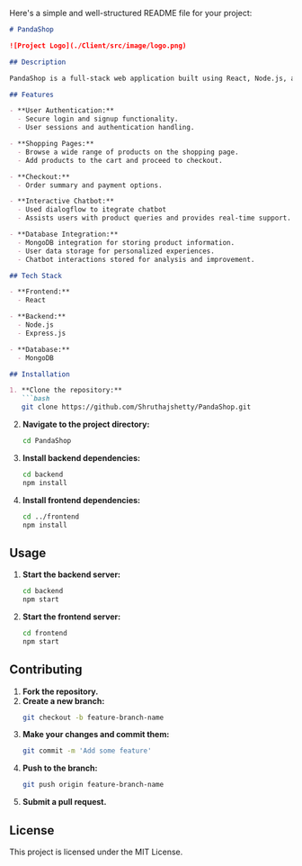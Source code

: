 Here's a simple and well-structured README file for your project:

```markdown
# PandaShop

![Project Logo](./Client/src/image/logo.png)

## Description

PandaShop is a full-stack web application built using React, Node.js, and Express.js. It features a user-friendly e-commerce platform with login, signup, shopping, and checkout pages. A key highlight is the integration of an interactive chatbot that communicates with users naturally, assisting them with product queries and offering personalized recommendations.

## Features

- **User Authentication:**
  - Secure login and signup functionality.
  - User sessions and authentication handling.

- **Shopping Pages:**
  - Browse a wide range of products on the shopping page.
  - Add products to the cart and proceed to checkout.

- **Checkout:**
  - Order summary and payment options.

- **Interactive Chatbot:**
  - Used dialogflow to itegrate chatbot
  - Assists users with product queries and provides real-time support.

- **Database Integration:**
  - MongoDB integration for storing product information.
  - User data storage for personalized experiences.
  - Chatbot interactions stored for analysis and improvement.

## Tech Stack

- **Frontend:**
  - React

- **Backend:**
  - Node.js
  - Express.js

- **Database:**
  - MongoDB

## Installation

1. **Clone the repository:**
   ```bash
   git clone https://github.com/Shruthajshetty/PandaShop.git
   ```
2. **Navigate to the project directory:**
   ```bash
   cd PandaShop
   ```
3. **Install backend dependencies:**
   ```bash
   cd backend
   npm install
   ```
4. **Install frontend dependencies:**
   ```bash
   cd ../frontend
   npm install
   ```

## Usage

1. **Start the backend server:**
   ```bash
   cd backend
   npm start
   ```
2. **Start the frontend server:**
   ```bash
   cd frontend
   npm start
   ```


## Contributing

1. **Fork the repository.**
2. **Create a new branch:**
   ```bash
   git checkout -b feature-branch-name
   ```
3. **Make your changes and commit them:**
   ```bash
   git commit -m 'Add some feature'
   ```
4. **Push to the branch:**
   ```bash
   git push origin feature-branch-name
   ```
5. **Submit a pull request.**

## License

This project is licensed under the MIT License.


